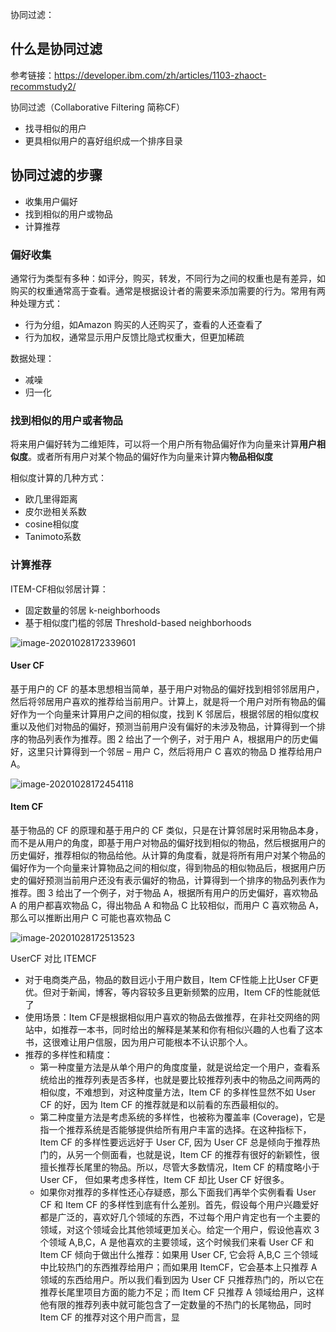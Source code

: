协同过滤：

## 什么是协同过滤

参考链接：https://developer.ibm.com/zh/articles/1103-zhaoct-recommstudy2/

协同过滤（Collaborative Filtering 简称CF）

* 找寻相似的用户
* 更具相似用户的喜好组织成一个排序目录

## 协同过滤的步骤

* 收集用户偏好
* 找到相似的用户或物品
* 计算推荐

### 偏好收集

通常行为类型有多种：如评分，购买，转发，不同行为之间的权重也是有差异，如购买的权重通常高于查看。通常是根据设计者的需要来添加需要的行为。常用有两种处理方式：

* 行为分组，如Amazon 购买的人还购买了，查看的人还查看了
* 行为加权，通常显示用户反馈比隐式权重大，但更加稀疏

数据处理：

* 减噪
* 归一化

### 找到相似的用户或者物品

将来用户偏好转为二维矩阵，可以将一个用户所有物品偏好作为向量来计算**用户相似度**。或者所有用户对某个物品的偏好作为向量来计算内**物品相似度**

相似度计算的几种方式：

* 欧几里得距离
* 皮尔逊相关系数
* cosine相似度
* Tanimoto系数

### 计算推荐

ITEM-CF相似邻居计算：

* 固定数量的邻居 k-neighborhoods
* 基于相似度门槛的邻居 Threshold-based neighborhoods

![image-20201028172339601](C:/Users/Administrator/AppData/Roaming/Typora/typora-user-images/image-20201028172339601.png)

#### User CF

基于用户的 CF 的基本思想相当简单，基于用户对物品的偏好找到相邻邻居用户，然后将邻居用户喜欢的推荐给当前用户。计算上，就是将一个用户对所有物品的偏好作为一个向量来计算用户之间的相似度，找到 K 邻居后，根据邻居的相似度权重以及他们对物品的偏好，预测当前用户没有偏好的未涉及物品，计算得到一个排序的物品列表作为推荐。图 2 给出了一个例子，对于用户 A，根据用户的历史偏好，这里只计算得到一个邻居 – 用户 C，然后将用户 C 喜欢的物品 D 推荐给用户 A。

![image-20201028172454118](C:/Users/Administrator/AppData/Roaming/Typora/typora-user-images/image-20201028172454118.png)

#### Item CF

基于物品的 CF 的原理和基于用户的 CF 类似，只是在计算邻居时采用物品本身，而不是从用户的角度，即基于用户对物品的偏好找到相似的物品，然后根据用户的历史偏好，推荐相似的物品给他。从计算的角度看，就是将所有用户对某个物品的偏好作为一个向量来计算物品之间的相似度，得到物品的相似物品后，根据用户历史的偏好预测当前用户还没有表示偏好的物品，计算得到一个排序的物品列表作为推荐。图 3 给出了一个例子，对于物品 A，根据所有用户的历史偏好，喜欢物品 A 的用户都喜欢物品 C，得出物品 A 和物品 C 比较相似，而用户 C 喜欢物品 A，那么可以推断出用户 C 可能也喜欢物品 C

![image-20201028172513523](C:/Users/Administrator/AppData/Roaming/Typora/typora-user-images/image-20201028172513523.png)



UserCF 对比 ITEMCF

* 对于电商类产品，物品的数目远小于用户数目，Item CF性能上比User CF更优。但对于新闻，博客，等内容较多且更新频繁的应用，Item CF的性能就低了
* 使用场景：Item CF是根据相似用户喜欢的物品去做推荐，在非社交网络的网站中，如推荐一本书，同时给出的解释是某某和你有相似兴趣的人也看了这本书，这很难让用户信服，因为用户可能根本不认识那个人。
* 推荐的多样性和精度：
  * 第一种度量方法是从单个用户的角度度量，就是说给定一个用户，查看系统给出的推荐列表是否多样，也就是要比较推荐列表中的物品之间两两的相似度，不难想到，对这种度量方法，Item CF 的多样性显然不如 User CF 的好，因为 Item CF 的推荐就是和以前看的东西最相似的。
  * 第二种度量方法是考虑系统的多样性，也被称为覆盖率 (Coverage)，它是指一个推荐系统是否能够提供给所有用户丰富的选择。在这种指标下，Item CF 的多样性要远远好于 User CF, 因为 User CF 总是倾向于推荐热门的，从另一个侧面看，也就是说，Item CF 的推荐有很好的新颖性，很擅长推荐长尾里的物品。所以，尽管大多数情况，Item CF 的精度略小于 User CF， 但如果考虑多样性，Item CF 却比 User CF 好很多。
  * 如果你对推荐的多样性还心存疑惑，那么下面我们再举个实例看看 User CF 和 Item CF 的多样性到底有什么差别。首先，假设每个用户兴趣爱好都是广泛的，喜欢好几个领域的东西，不过每个用户肯定也有一个主要的领域，对这个领域会比其他领域更加关心。给定一个用户，假设他喜欢 3 个领域 A,B,C，A 是他喜欢的主要领域，这个时候我们来看 User CF 和 Item CF 倾向于做出什么推荐：如果用 User CF, 它会将 A,B,C 三个领域中比较热门的东西推荐给用户；而如果用 ItemCF，它会基本上只推荐 A 领域的东西给用户。所以我们看到因为 User CF 只推荐热门的，所以它在推荐长尾里项目方面的能力不足；而 Item CF 只推荐 A 领域给用户，这样他有限的推荐列表中就可能包含了一定数量的不热门的长尾物品，同时 Item CF 的推荐对这个用户而言，显

